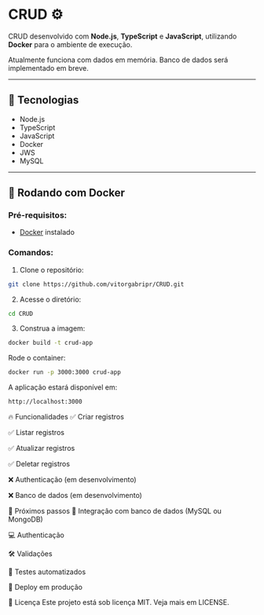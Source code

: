# CRUD ⚙️

CRUD desenvolvido com **Node.js**, **TypeScript** e **JavaScript**, utilizando **Docker** para o ambiente de execução.

Atualmente funciona com dados em memória. Banco de dados será implementado em breve.

---

## 🚀 Tecnologias

- Node.js
- TypeScript
- JavaScript
- Docker
- JWS
- MySQL

---

## 🐳 Rodando com Docker

### Pré-requisitos:

- [Docker](https://www.docker.com/) instalado

### Comandos:

1. Clone o repositório:

```bash
git clone https://github.com/vitorgabripr/CRUD.git
```

2. Acesse o diretório:

```bash
cd CRUD
```

3. Construa a imagem:

```bash
docker build -t crud-app
```

Rode o container:

```bash
docker run -p 3000:3000 crud-app
```

A aplicação estará disponível em:

```bash
http://localhost:3000
```

🔥 Funcionalidades
✅ Criar registros

✅ Listar registros

✅ Atualizar registros

✅ Deletar registros

❌ Authenticação (em desenvolvimento)

❌ Banco de dados (em desenvolvimento)

📌 Próximos passos
🔗 Integração com banco de dados (MySQL ou MongoDB)

💻 Authenticação

🛠️ Validações

🧪 Testes automatizados

🚀 Deploy em produção

📄 Licença
Este projeto está sob licença MIT. Veja mais em LICENSE.
